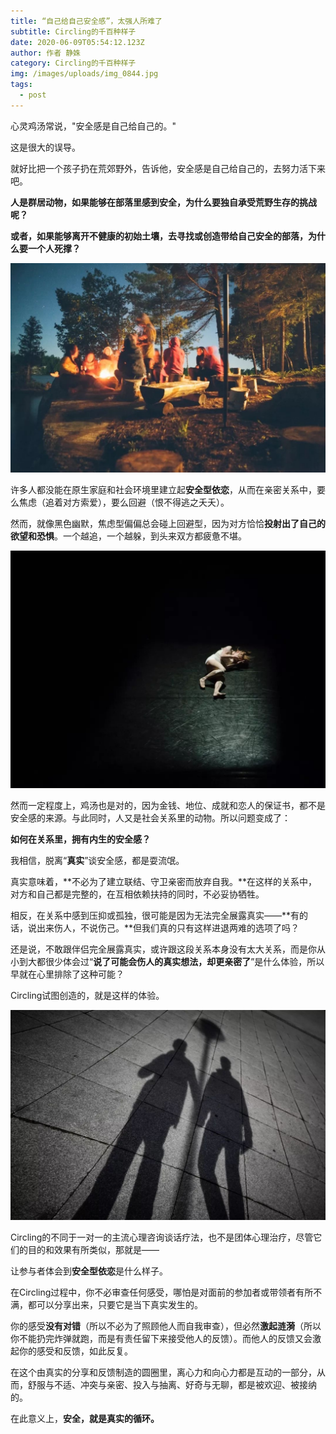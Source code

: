 ```yaml
---
title: “自己给自己安全感”，太强人所难了
subtitle: Circling的千百种样子
date: 2020-06-09T05:54:12.123Z
author: 作者 静姝
category: Circling的千百种样子
img: /images/uploads/img_0844.jpg
tags:
  - post
---
```

心灵鸡汤常说，"安全感是自己给自己的。"

这是很大的误导。

就好比把一个孩子扔在荒郊野外，告诉他，安全感是自己给自己的，去努力活下来吧。

**人是群居动物，如果能够在部落里感到安全，为什么要独自承受荒野生存的挑战呢？**

**或者，如果能够离开不健康的初始土壤，去寻找或创造带给自己安全的部落，为什么要一个人死撑？**

![](/images/uploads/img_0845.jpg)

许多人都没能在原生家庭和社会环境里建立起**安全型依恋**，从而在亲密关系中，要么焦虑（追着对方索爱），要么回避（恨不得逃之夭夭）。

然而，就像黑色幽默，焦虑型偏偏总会碰上回避型，因为对方恰恰**投射出了自己的欲望和恐惧**。一个越追，一个越躲，到头来双方都疲惫不堪。

![](/images/uploads/img_0846.jpg)

然而一定程度上，鸡汤也是对的，因为金钱、地位、成就和恋人的保证书，都不是安全感的来源。与此同时，人又是社会关系里的动物。所以问题变成了：

**如何在关系里，拥有内生的安全感？**

我相信，脱离“**真实**”谈安全感，都是耍流氓。

真实意味着，**不必为了建立联结、守卫亲密而放弃自我。**在这样的关系中，对方和自己都是完整的，在互相依赖扶持的同时，不必妥协牺牲。

相反，在关系中感到压抑或孤独，很可能是因为无法完全展露真实——**有的话，说出来伤人，不说伤己。**但我们真的只有这样进退两难的选项了吗？

还是说，不敢跟伴侣完全展露真实，或许跟这段关系本身没有太大关系，而是你从小到大都很少体会过“**说了可能会伤人的真实想法，却更亲密了**”是什么体验，所以早就在心里排除了这种可能？

Circling试图创造的，就是这样的体验。

![](/images/uploads/img_0847.jpg)

Circling的不同于一对一的主流心理咨询谈话疗法，也不是团体心理治疗，尽管它们的目的和效果有所类似，那就是——

让参与者体会到**安全型依恋**是什么样子。

在Circling过程中，你不必审查任何感受，哪怕是对面前的参加者或带领者有所不满，都可以分享出来，只要它是当下真实发生的。

你的感受**没有对错**（所以不必为了照顾他人而自我审查），但必然**激起涟漪**（所以你不能扔完炸弹就跑，而是有责任留下来接受他人的反馈）。而他人的反馈又会激起你的感受和反馈，如此反复。

在这个由真实的分享和反馈制造的圆圈里，离心力和向心力都是互动的一部分，从而，舒服与不适、冲突与亲密、投入与抽离、好奇与无聊，都是被欢迎、被接纳的。

在此意义上，**安全，就是真实的循环。**